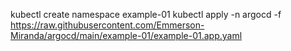 kubectl create namespace example-01
kubectl apply -n argocd -f https://raw.githubusercontent.com/Emmerson-Miranda/argocd/main/example-01/example-01.app.yaml
